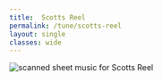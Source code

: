 ```yaml
---
title:  Scotts Reel
permalink: /tune/scotts-reel
layout: single
classes: wide
---
```


<img src="/tune/scan/scotts-reel.jpg" alt="scanned sheet music for Scotts Reel">

